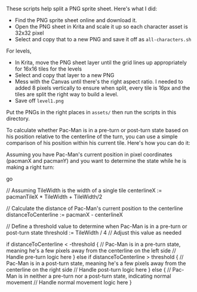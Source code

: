 These scripts help split a PNG sprite sheet. Here's what I did:

- Find the PNG sprite sheet online and download it.
- Open the PNG sheet in Krita and scale it up so each character asset is 32x32 pixel
- Select and copy that to a new PNG and save it off as `all-characters.sh`

For levels,
- In Krita, move the PNG sheet layer until the grid lines up appropriately for 16x16 tiles for the levels
- Select and copy that layer to a new PNG
- Mess with the Canvas until there's the right aspect ratio. I needed to added 8 pixels vertically to ensure when split, every tile is 16px and the tiles are split the right way to build a level.
- Save off `level1.png`

Put the PNGs in the right places in `assets/` then run the scripts in this directory.


To calculate whether Pac-Man is in a pre-turn or post-turn state based on his position relative to the centerline of the turn, you can use a simple comparison of his position within his current tile. Here's how you can do it:

Assuming you have Pac-Man's current position in pixel coordinates (pacmanX and pacmanY) and you want to determine the state while he is making a right turn:

go

// Assuming TileWidth is the width of a single tile
centerlineX := pacmanTileX * TileWidth + TileWidth/2

// Calculate the distance of Pac-Man's current position to the centerline
distanceToCenterline := pacmanX - centerlineX

// Define a threshold value to determine when Pac-Man is in a pre-turn or post-turn state
threshold := TileWidth / 4  // Adjust this value as needed

if distanceToCenterline < -threshold {
    // Pac-Man is in a pre-turn state, meaning he's a few pixels away from the centerline on the left side
    // Handle pre-turn logic here
} else if distanceToCenterline > threshold {
    // Pac-Man is in a post-turn state, meaning he's a few pixels away from the centerline on the right side
    // Handle post-turn logic here
} else {
    // Pac-Man is in neither a pre-turn nor a post-turn state, indicating normal movement
    // Handle normal movement logic here
}